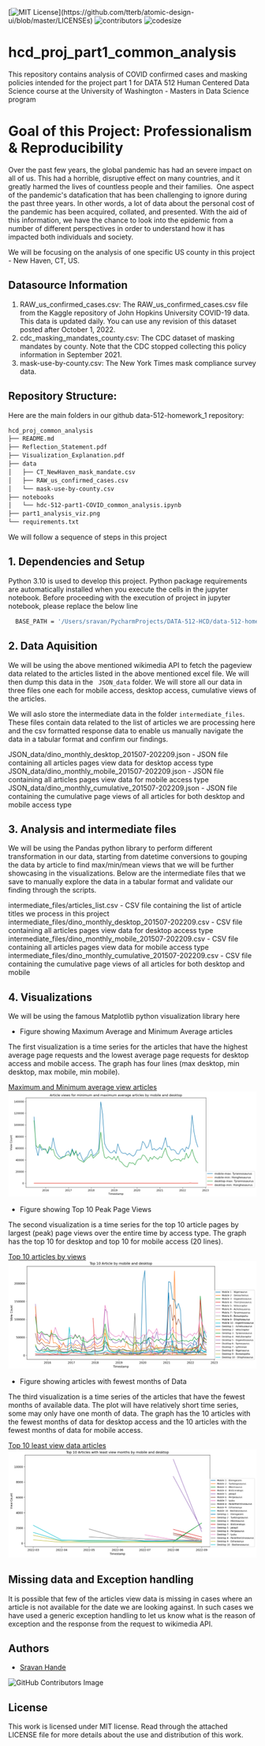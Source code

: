 [![MIT License](https://img.shields.io/apm/l/atomic-design-ui.svg?)](https://github.com/tterb/atomic-design-ui/blob/master/LICENSEs)
![contributors](https://img.shields.io/github/contributors/sravankr96/hcd_proj_part1_common_analysis.svg)
![codesize](https://img.shields.io/github/languages/code-size/sravankr96/hcd_proj_part1_common_analysis.svg) 

# hcd_proj_part1_common_analysis

This repository contains analysis of COVID confirmed cases and masking policies intended for the project part 1 for DATA 512 Human Centered Data Science course at the University of Washington - Masters in Data Science program

# Goal of this Project: Professionalism & Reproducibility

Over the past few years, the global pandemic has had an severe impact on all of us. This had a horrible, disruptive effect on many countries, and it greatly harmed the lives of countless people and their families.  One aspect of the pandemic's datafication that has been challenging to ignore during the past three years. In other words, a lot of data about the personal cost of the pandemic has been acquired, collated, and presented. With the aid of this information, we have the chance to look into the epidemic from a number of different perspectives in order to understand how it has impacted both individuals and society. 

We will be focusing on the analysis of one specific US county in this project - New Haven, CT, US.

## Datasource Information

1. RAW_us_confirmed_cases.csv: The RAW_us_confirmed_cases.csv file from the Kaggle repository of John Hopkins University COVID-19 data. This data is updated daily. You can use any revision of this dataset posted after October 1, 2022.
2. cdc_masking_mandates_county.csv: The CDC dataset of masking mandates by county. Note that the CDC stopped collecting this policy information in September 2021.
3. mask-use-by-county.csv: The New York Times mask compliance survey data.

## Repository Structure:
Here are the main folders in our github data-512-homework_1 repository:
```bash
hcd_proj_common_analysis
├── README.md
├── Reflection_Statement.pdf
├── Visualization_Explanation.pdf
├── data
│   ├── CT_NewHaven_mask_mandate.csv
│   ├── RAW_us_confirmed_cases.csv
│   └── mask-use-by-county.csv
├── notebooks
│   └── hdc-512-part1-COVID_common_analysis.ipynb
├── part1_analysis_viz.png
└── requirements.txt
```

We will follow a sequence of steps in this project

## 1. Dependencies and Setup

Python 3.10 is used to develop this project. Python package requirements are automatically installed when you execute the cells in the jupyter notebook.
Before proceeding with the execution of project in jupyter notebook, please replace the below line
```bash
  BASE_PATH = '/Users/sravan/PycharmProjects/DATA-512-HCD/data-512-homework_1'
```

## 2. Data Aquisition

We will be using the above mentioned wikimedia API to fetch the pageview data related to the articles listed in the above mentioned excel file. We will then dump this data in the ``` JSON_data``` folder. We will store all our data in three files one each for mobile access, desktop access, cumulative views of the articles.

We will aslo store the intermediate data in the folder ```intermediate_files```. These files contain data related to the list of articles we are processing here and the csv formatted response data to enable us manually navigate the data in a tabular format and confirm our findings. 

JSON_data/dino_monthly_desktop_201507-202209.json - JSON file containing all articles pages view data for desktop access type
JSON_data/dino_monthly_mobile_201507-202209.json - JSON file containing all articles pages view data for mobile access type
JSON_data/dino_monthly_cumulative_201507-202209.json - JSON file containing the cumulative page views of all articles for both desktop and mobile access type

## 3. Analysis and intermediate files

We will be using the Pandas python library to perform different transformation in our data, starting from datetime conversions to gouping the data by article to find max/min/mean views that we will be further showcasing in the visualizations. Below are the intermediate files that we save to manually explore the data in a tabular format and validate our finding through the scripts.

intermediate_files/articles_list.csv - CSV file containing the list of article titles we process in this project
intermediate_files/dino_monthly_desktop_201507-202209.csv - CSV file containing all articles pages view data for desktop access type
intermediate_files/dino_monthly_mobile_201507-202209.csv - CSV file containing all articles pages view data for mobile access type
intermediate_files/dino_monthly_cumulative_201507-202209.csv - CSV file containing the cumulative page views of all articles for both desktop and mobile 

## 4. Visualizations

We will be using the famous Matplotlib python visualization library here

- Figure showing Maximum Average and Minimum Average articles

The first visualization is a time series for the articles that have the highest average page requests and the lowest average page requests for desktop access and mobile access. The graph has four lines (max desktop, min desktop, max mobile, min mobile).

[Maximum and Minimum average view articles](https://github.com/sravankr96/data-512-homework_1/blob/main/figures/min_max_viewed_articles.png)
![Alt text](https://github.com/sravankr96/data-512-homework_1/blob/main/figures/min_max_viewed_articles.png "Articles with fewest Months of Data")

- Figure showing Top 10 Peak Page Views

The second visualization is a time series for the top 10 article pages by largest (peak) page views over the entire time by access type. The graph has the top 10 for desktop and top 10 for mobile access (20 lines).

[Top 10 articles by views](https://github.com/sravankr96/data-512-homework_1/blob/main/figures/top_10_most_viewed_articles.png)
![Alt text](https://github.com/sravankr96/data-512-homework_1/blob/main/figures/top_10_most_viewed_articles.png "ML Pipeline Hyperparameter Diagram")

- Figure showing articles with fewest months of Data

The third visualization is a time series of the articles that have the fewest months of available data. The plot will have relatively short time series, some may only have one month of data. The graph has the 10 articles with the fewest months of data for desktop access and the 10 articles with the fewest months of data for mobile access.

[Top 10 least view data articles](https://github.com/sravankr96/data-512-homework_1/blob/main/figures/least_view_month_articles.png)
![Alt text](https://github.com/sravankr96/data-512-homework_1/blob/main/figures/least_view_month_articles.png "Articles with fewest Months of Data")

## Missing data and Exception handling

It is possible that few of the articles view data is missing in cases where an article is not available for the date we are looking against. In such cases we have used a generic exception handling to let us know what is the reason of exception and the response from the request to wikimedia API.

## Authors
- [Sravan Hande](https://github.com/sravankr96)

![GitHub Contributors Image](https://contrib.rocks/image?repo=sravankr96/data-512-homework_1)

## License
This work is licensed under MIT license. Read through the attached LICENSE file for more details about the use and distribution of this work.
